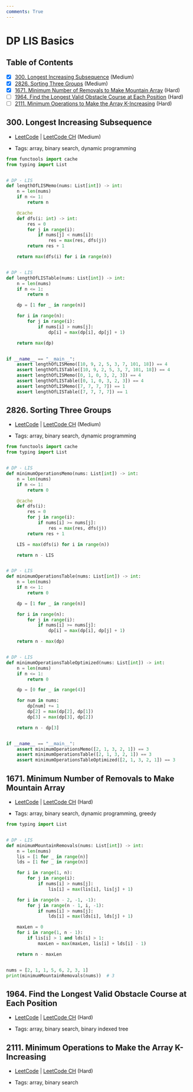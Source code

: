 ```yaml
---
comments: True
---
```


# DP LIS Basics

## Table of Contents

- [x] [300. Longest Increasing Subsequence](https://leetcode.cn/problems/longest-increasing-subsequence/) (Medium)
- [x] [2826. Sorting Three Groups](https://leetcode.cn/problems/sorting-three-groups/) (Medium)
- [x] [1671. Minimum Number of Removals to Make Mountain Array](https://leetcode.cn/problems/minimum-number-of-removals-to-make-mountain-array/) (Hard)
- [ ] [1964. Find the Longest Valid Obstacle Course at Each Position](https://leetcode.cn/problems/find-the-longest-valid-obstacle-course-at-each-position/) (Hard)
- [ ] [2111. Minimum Operations to Make the Array K-Increasing](https://leetcode.cn/problems/minimum-operations-to-make-the-array-k-increasing/) (Hard)

## 300. Longest Increasing Subsequence

-   [LeetCode](https://leetcode.com/problems/longest-increasing-subsequence/) | [LeetCode CH](https://leetcode.cn/problems/longest-increasing-subsequence/) (Medium)

-   Tags: array, binary search, dynamic programming

```python title="300. Longest Increasing Subsequence - Python Solution"
from functools import cache
from typing import List


# DP - LIS
def lengthOfLISMemo(nums: List[int]) -> int:
    n = len(nums)
    if n <= 1:
        return n

    @cache
    def dfs(i: int) -> int:
        res = 0
        for j in range(i):
            if nums[j] < nums[i]:
                res = max(res, dfs(j))
        return res + 1

    return max(dfs(i) for i in range(n))


# DP - LIS
def lengthOfLISTable(nums: List[int]) -> int:
    n = len(nums)
    if n <= 1:
        return n

    dp = [1 for _ in range(n)]

    for i in range(n):
        for j in range(i):
            if nums[i] > nums[j]:
                dp[i] = max(dp[i], dp[j] + 1)

    return max(dp)


if __name__ == "__main__":
    assert lengthOfLISMemo([10, 9, 2, 5, 3, 7, 101, 18]) == 4
    assert lengthOfLISTable([10, 9, 2, 5, 3, 7, 101, 18]) == 4
    assert lengthOfLISMemo([0, 1, 0, 3, 2, 3]) == 4
    assert lengthOfLISTable([0, 1, 0, 3, 2, 3]) == 4
    assert lengthOfLISMemo([7, 7, 7, 7]) == 1
    assert lengthOfLISTable([7, 7, 7, 7]) == 1

```

## 2826. Sorting Three Groups

-   [LeetCode](https://leetcode.com/problems/sorting-three-groups/) | [LeetCode CH](https://leetcode.cn/problems/sorting-three-groups/) (Medium)

-   Tags: array, binary search, dynamic programming

```python title="2826. Sorting Three Groups - Python Solution"
from functools import cache
from typing import List


# DP - LIS
def minimumOperationsMemo(nums: List[int]) -> int:
    n = len(nums)
    if n <= 1:
        return 0

    @cache
    def dfs(i):
        res = 0
        for j in range(i):
            if nums[i] >= nums[j]:
                res = max(res, dfs(j))
        return res + 1

    LIS = max(dfs(i) for i in range(n))

    return n - LIS


# DP - LIS
def minimumOperationsTable(nums: List[int]) -> int:
    n = len(nums)
    if n <= 1:
        return 0

    dp = [1 for _ in range(n)]

    for i in range(n):
        for j in range(i):
            if nums[i] >= nums[j]:
                dp[i] = max(dp[i], dp[j] + 1)

    return n - max(dp)


# DP - LIS
def minimumOperationsTableOptimized(nums: List[int]) -> int:
    n = len(nums)
    if n <= 1:
        return 0

    dp = [0 for _ in range(4)]

    for num in nums:
        dp[num] += 1
        dp[2] = max(dp[2], dp[1])
        dp[3] = max(dp[3], dp[2])

    return n - dp[3]


if __name__ == "__main__":
    assert minimumOperationsMemo([2, 1, 3, 2, 1]) == 3
    assert minimumOperationsTable([2, 1, 3, 2, 1]) == 3
    assert minimumOperationsTableOptimized([2, 1, 3, 2, 1]) == 3

```

## 1671. Minimum Number of Removals to Make Mountain Array

-   [LeetCode](https://leetcode.com/problems/minimum-number-of-removals-to-make-mountain-array/) | [LeetCode CH](https://leetcode.cn/problems/minimum-number-of-removals-to-make-mountain-array/) (Hard)

-   Tags: array, binary search, dynamic programming, greedy

```python title="1671. Minimum Number of Removals to Make Mountain Array - Python Solution"
from typing import List


# DP - LIS
def minimumMountainRemovals(nums: List[int]) -> int:
    n = len(nums)
    lis = [1 for _ in range(n)]
    lds = [1 for _ in range(n)]

    for i in range(1, n):
        for j in range(i):
            if nums[i] > nums[j]:
                lis[i] = max(lis[i], lis[j] + 1)

    for i in range(n - 2, -1, -1):
        for j in range(n - 1, i, -1):
            if nums[i] > nums[j]:
                lds[i] = max(lds[i], lds[j] + 1)

    maxLen = 0
    for i in range(1, n - 1):
        if lis[i] > 1 and lds[i] > 1:
            maxLen = max(maxLen, lis[i] + lds[i] - 1)

    return n - maxLen


nums = [2, 1, 1, 5, 6, 2, 3, 1]
print(minimumMountainRemovals(nums))  # 3

```

## 1964. Find the Longest Valid Obstacle Course at Each Position

-   [LeetCode](https://leetcode.com/problems/find-the-longest-valid-obstacle-course-at-each-position/) | [LeetCode CH](https://leetcode.cn/problems/find-the-longest-valid-obstacle-course-at-each-position/) (Hard)

-   Tags: array, binary search, binary indexed tree
## 2111. Minimum Operations to Make the Array K-Increasing

-   [LeetCode](https://leetcode.com/problems/minimum-operations-to-make-the-array-k-increasing/) | [LeetCode CH](https://leetcode.cn/problems/minimum-operations-to-make-the-array-k-increasing/) (Hard)

-   Tags: array, binary search
